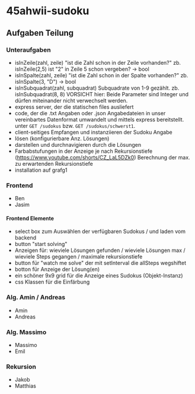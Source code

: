 # 45ahwii-sudoku

## Aufgaben Teilung

### Unteraufgaben

- isInZeile(zahl, zeile) "ist die Zahl schon in der Zeile vorhanden?"
  zb. isInZeile(2,5) ist "2" in Zeile 5 schon vergeben? -> bool
- isInSpalte(zahl, zeile) "ist die Zahl schon in der Spalte vorhanden?" zb. isInSpalte(3, "D") -> bool
- isInSubquadrat(zahl, subquadrat) Subquadrate von 1-9 gezählt. zb. isInSubquadrat(8, 8) VORSICHT hier: Beide Parameter sind Integer und dürfen miteinander nicht verwechselt werden.
- express server, der die statischen files ausliefert
- code, der die .txt Angaben oder .json Angabedateien in unser vereinbartes Datenformat umwandelt und mittels express bereitstellt. unter `GET /sudokus` bzw. `GET /sudokus/schwerst1`.
- client-seitiges Empfangen und instanziieren der Sudoku Angabe
- lösen (konfigurierbare Anz. Lösungen)
- darstellen und durchnavigieren durch die Lösungen
- Farbabstufungen in der Anzeige je nach Rekursionstiefe (<https://www.youtube.com/shorts/CZ_LaL5DZk0>) Berechnung der max. zu erwartenden Rekursionstiefe
- installation auf grafg1

### Frontend

- Ben
- Jasim

#### Frontend Elemente

- select box zum Auswählen der verfügbaren Sudokus / und laden vom backend
- button "start solving"
- Anzeigen für: wieviele Lösungen gefunden / wieviele Lösungen max / wieviele Steps gegangen / maximale rekursionstiefe
- button für "watch me solve" der mit setInterval die allSteps wegshiftet
- botton für Anzeige der Lösung(en)
- ein schöner 9x9 grid für die Anzeige eines Sudokus (Objekt-Instanz)
- css Klassen für die Einfärbung

### Alg. Amin / Andreas

- Amin
- Andreas

### Alg. Massimo

- Massimo
- Emil

### Rekursion

- Jakob
- Matthias
